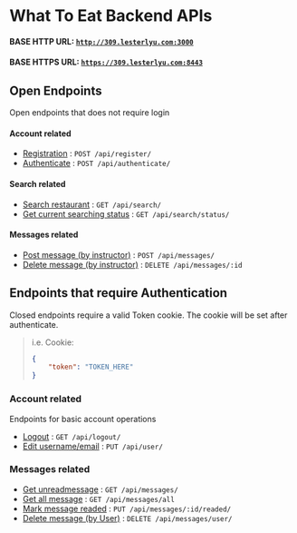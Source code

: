 # What To Eat Backend APIs

#### BASE HTTP URL: [`http://309.lesterlyu.com:3000`](http://309.lesterlyu.com:3000)
#### BASE HTTPS URL: [`https://309.lesterlyu.com:8443`](https://309.lesterlyu.com:8443)

## Open Endpoints

Open endpoints that does not require login

#### Account related
* [Registration](user/register.md) : `POST /api/register/`
* [Authenticate](user/authenticate.md) : `POST /api/authenticate/`

#### Search related
* [Search restaurant](search/search.md) : `GET /api/search/`
* [Get current searching status](search/search-status.md) : `GET /api/search/status/`

#### Messages related
* [Post message (by instructor)](messages/message-post.md) : `POST /api/messages/`
* [Delete message (by instructor)](messages/message-delete.md) : `DELETE /api/messages/:id`

## Endpoints that require Authentication

Closed endpoints require a valid Token cookie.
The cookie will be set after authenticate.

> i.e. Cookie: 
> ```json
> {
>     "token": "TOKEN_HERE"
> }
> ```

### Account related

Endpoints for basic account operations

* [Logout](user/logout.md) : `GET /api/logout/` 
* [Edit username/email](user/user-post.md) : `PUT /api/user/` 

### Messages related

* [Get unreadmessage](messages/message-get.md) : `GET /api/messages/`
* [Get all message](messages/message-get-all.md) : `GET /api/messages/all`
* [Mark message readed](messages/message-readed.md) : `PUT /api/messages/:id/readed/`
* [Delete message (by User)](messages/message-delete-user.md) : `DELETE /api/messages/user/`




